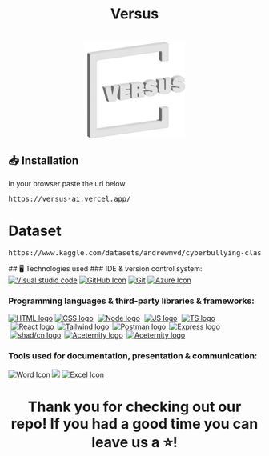 <h1 align="center">Versus<h1>

<div align="center"> <img src="./web/client/src/assets/versus_logo_white.png" alt="Versus logo" align = "center" width="40%"/> </div>

  
<h2>📥 Installation </h2>
<p>In your browser paste the url below<pre>https://versus-ai.vercel.app/</pre></p>
<h1>Dataset</h1>
<pre>https://www.kaggle.com/datasets/andrewmvd/cyberbullying-classification</pre>
## 🖥️ Technologies used <a name="technologies"></a>
### IDE & version control system:
<a href="https://code.visualstudio.com/"><img src="https://cdn.icon-icons.com/icons2/2107/PNG/512/file_type_vscode_icon_130084.png" alt="Visual studio code" height="60"/></a> 
<a href="https://github.com/"><img src="https://upload.wikimedia.org/wikipedia/commons/thumb/a/ae/Github-desktop-logo-symbol.svg/2048px-Github-desktop-logo-symbol.svg.png" alt="GitHub Icon" height="60"/></a> 
<a href="https://git-scm.com/"><img src="https://upload.wikimedia.org/wikipedia/commons/thumb/3/3f/Git_icon.svg/2048px-Git_icon.svg.png" alt="Git" height="60"/></a>
<a href="https://azure.microsoft.com/en-us"><img src="https://swimburger.net/media/ppnn3pcl/azure.png" alt="Azure Icon" height="60"/></a> 

### Programming languages & third-party libraries & frameworks:
<a href="https://html.com/"><img src="https://upload.wikimedia.org/wikipedia/commons/thumb/6/61/HTML5_logo_and_wordmark.svg/1024px-HTML5_logo_and_wordmark.svg.png" alt="HTML logo" width="58px"/></a>
    <a href="https://en.wikipedia.org/wiki/CSS"><img src="https://upload.wikimedia.org/wikipedia/commons/d/d5/CSS3_logo_and_wordmark.svg" alt="CSS logo" width= "41px"/></a>
    <a href="https://nodejs.org/en"><img src="https://miro.medium.com/v2/resize:fit:800/1*v2vdfKqD4MtmTSgNP0o5cg.png" alt="Node logo" width="50px" style = "margin-left: 5px"/></a>
    <a href="https://www.javascript.com/"><img src="https://upload.wikimedia.org/wikipedia/commons/thumb/6/6a/JavaScript-logo.png/800px-JavaScript-logo.png" alt="JS logo" width="50px" style = "margin-left: 5px"/></a>
    <a href="https://www.typescriptlang.org/"><img src="https://upload.wikimedia.org/wikipedia/commons/thumb/4/4c/Typescript_logo_2020.svg/1024px-Typescript_logo_2020.svg.png" alt="TS logo" width="50px" style = "margin-left: 5px"/></a>
    <a href="https://react.dev/"><img src="https://upload.wikimedia.org/wikipedia/commons/thumb/3/30/React_Logo_SVG.svg/1200px-React_Logo_SVG.svg.png" alt="React logo" width="50px" style = "margin-left: 5px"/></a>
    <a href="https://tailwindcss.com/"><img src="https://adware-technologies.s3.amazonaws.com/uploads/technology/thumbnail/31/tailwind.png" alt="Tailwind logo" width="50px" style = "margin-left: 3px"/></a>
    <a href="https://www.postman.com/"><img src="https://static-00.iconduck.com/assets.00/postman-icon-497x512-beb7sy75.png" alt="Postman logo" width="50px" style = "margin-left: 3px"/></a>
    <a href="https://expressjs.com/"><img src="https://ajeetchaulagain.com/static/7cb4af597964b0911fe71cb2f8148d64/87351/express-js.png" alt="Express logo" width="50px" style = "margin-left: 3px"/></a>
    <a href="https://ui.shadcn.com/"><img src="https://ui.shadcn.com/apple-touch-icon.png" alt="shad/cn logo" width="50px" style = "margin-left: 3px"/></a>
    <a href="https://ui.aceternity.com/"><img src="https://pbs.twimg.com/profile_images/1748413098740920320/2RGyMp9c_400x400.png" alt="Aceternity logo" width="50px" style = "margin-left: 3px"/></a>
    <a href="https://webpack.js.org/"><img src="https://cdn.icon-icons.com/icons2/2415/PNG/512/webpack_plain_logo_icon_146297.png" alt="Aceternity logo" width="50px" style = "margin-left: 3px"/></a>

### Tools used for documentation, presentation & communication:
<a href="https://www.microsoft.com/en-ww/microsoft-365/word?activetab=tabs%3afaqheaderregion3"><img src="https://1000logos.net/wp-content/uploads/2020/08/Microsoft-Word-Logo.png" alt="Word Icon" height="60"/></a>
<a href="https://www.microsoft.com/en-ww/microsoft-365/powerpoint"><img src="https://1000logos.net/wp-content/uploads/2020/08/Microsoft-PowerPoint-Logo.png" height="60"/></a>
<a href="https://www.microsoft.com/en-ww/microsoft-365/excel"><img src="https://upload.wikimedia.org/wikipedia/commons/thumb/3/34/Microsoft_Office_Excel_%282019%E2%80%93present%29.svg/1101px-Microsoft_Office_Excel_%282019%E2%80%93present%29.svg.png" alt="Excel Icon" height="60"/></a> 

<h1 align="center">Thank you for checking out our repo! If you had a good time you can leave us a ⭐!</h1>
